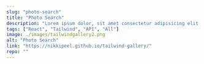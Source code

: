 ```yaml
---
slug: "photo-search"
title: "Photo Search"
description: "Lorem ipsum dolor, sit amet consectetur adipisicing elit. Neque molestias iste ipsa ab deserunt eveniet dolorem facere consequatur exercitationem necessitatibus. In, ipsa corporis totam beatae culpa quis aliquid delectus incidunt"
tags: ["React", "Tailwind", "API", "All"]
image: ./images/tailwindgallery2.png
alt: "Photo Search"
link: "https://nikkipeel.github.io/tailwind-gallery/"
repo: ""
---
```

